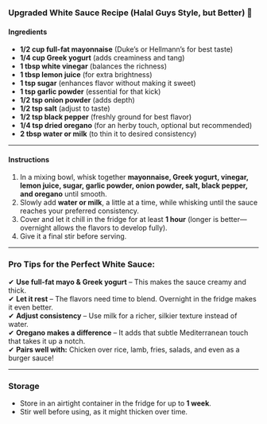 ### **Upgraded White Sauce Recipe (Halal Guys Style, but Better) 🚀**

#### **Ingredients**

- **1/2 cup full-fat mayonnaise** (Duke’s or Hellmann’s for best taste)
- **1/4 cup Greek yogurt** (adds creaminess and tang)
- **1 tbsp white vinegar** (balances the richness)
- **1 tbsp lemon juice** (for extra brightness)
- **1 tsp sugar** (enhances flavor without making it sweet)
- **1 tsp garlic powder** (essential for that kick)
- **1/2 tsp onion powder** (adds depth)
- **1/2 tsp salt** (adjust to taste)
- **1/2 tsp black pepper** (freshly ground for best flavor)
- **1/4 tsp dried oregano** (for an herby touch, optional but recommended)
- **2 tbsp water or milk** (to thin it to desired consistency)

---

#### **Instructions**

1. In a mixing bowl, whisk together **mayonnaise, Greek yogurt, vinegar, lemon juice, sugar, garlic powder, onion powder, salt, black pepper, and oregano** until smooth.
2. Slowly add **water or milk**, a little at a time, while whisking until the sauce reaches your preferred consistency.
3. Cover and let it chill in the fridge for at least **1 hour** (longer is better—overnight allows the flavors to develop fully).
4. Give it a final stir before serving.

---

### **Pro Tips for the Perfect White Sauce:**

✔ **Use full-fat mayo & Greek yogurt** – This makes the sauce creamy and thick.  
✔ **Let it rest** – The flavors need time to blend. Overnight in the fridge makes it even better.  
✔ **Adjust consistency** – Use milk for a richer, silkier texture instead of water.  
✔ **Oregano makes a difference** – It adds that subtle Mediterranean touch that takes it up a notch.  
✔ **Pairs well with:** Chicken over rice, lamb, fries, salads, and even as a burger sauce!

---

### **Storage**

- Store in an airtight container in the fridge for up to **1 week**.
- Stir well before using, as it might thicken over time.
